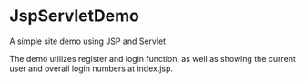 # JspServletDemo
A simple site demo using JSP and Servlet

The demo utilizes register and login function, as well as showing the current user and overall login numbers at index.jsp.
